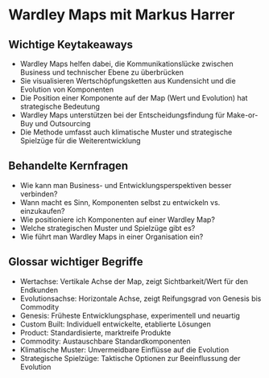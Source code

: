 # Wardley Maps mit Markus Harrer

## Wichtige Keytakeaways
- Wardley Maps helfen dabei, die Kommunikationslücke zwischen Business und technischer Ebene zu überbrücken
- Sie visualisieren Wertschöpfungsketten aus Kundensicht und die Evolution von Komponenten
- Die Position einer Komponente auf der Map (Wert und Evolution) hat strategische Bedeutung
- Wardley Maps unterstützen bei der Entscheidungsfindung für Make-or-Buy und Outsourcing
- Die Methode umfasst auch klimatische Muster und strategische Spielzüge für die Weiterentwicklung

## Behandelte Kernfragen
- Wie kann man Business- und Entwicklungsperspektiven besser verbinden?
- Wann macht es Sinn, Komponenten selbst zu entwickeln vs. einzukaufen?
- Wie positioniere ich Komponenten auf einer Wardley Map?
- Welche strategischen Muster und Spielzüge gibt es?
- Wie führt man Wardley Maps in einer Organisation ein?

## Glossar wichtiger Begriffe
- Wertachse: Vertikale Achse der Map, zeigt Sichtbarkeit/Wert für den Endkunden
- Evolutionsachse: Horizontale Achse, zeigt Reifungsgrad von Genesis bis Commodity
- Genesis: Früheste Entwicklungsphase, experimentell und neuartig
- Custom Built: Individuell entwickelte, etablierte Lösungen
- Product: Standardisierte, marktreife Produkte
- Commodity: Austauschbare Standardkomponenten
- Klimatische Muster: Unvermeidbare Einflüsse auf die Evolution
- Strategische Spielzüge: Taktische Optionen zur Beeinflussung der Evolution